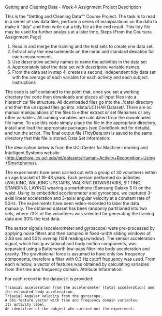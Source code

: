 Getting and Cleaning Data - Week 4 Assignment
Project Description

This is the "Getting and Cleaning Data"" Course Project. The task is to read in a series of raw data files, perform a series of manipulations on the data to make it "tidy" and then write out a tidy file as the end result. This tidy file may be used for further analysis at a later time.
Steps (From the Coursera Assignment Page)
1. Read in and merge the training and the test sets to create one data set.
2. Extract only the measurements on the mean and standard deviation for each measurement.
3. Use descriptive activity names to name the activities in the data set
4. Appropriately label the data set with descriptive variable names.
5. From the data set in step 4, creates a second, independent tidy data set with the average of each variable for each activity and each subject.
Instructions

The code is self contained to the point that, once you set a working directory the code then downloads and places all input files into a hierarchical file structure. All downloaded files go into the ./data/ directory and then the unzipped files go into ./data/UCI HAR Dataset/.
There are no manual manipulations of the files to either extract or set filenames or any other variables. All naming variables are calculated from the downloaded file name.
To use this code simply place the file in the appropriate directory, install and load the appropriate packages (see CodeBook.md for details), and run the script. The final output file (TidyData.txt) is saved to the same directory that this file is stored.
Data Set Information:

The description below is from the UCI Center for Machine Learning and Intelligent Systems website (http://archive.ics.uci.edu/ml/datasets/Human+Activity+Recognition+Using+Smartphones).

The experiments have been carried out with a group of 30 volunteers within an age bracket of 19-48 years. Each person performed six activities (WALKING, WALKING UPSTAIRS, WALKING DOWNSTAIRS, SITTING, STANDING, LAYING) wearing a smartphone (Samsung Galaxy S II) on the waist. Using its embedded accelerometer and gyroscope, we captured 3-axial linear acceleration and 3-axial angular velocity at a constant rate of 50Hz. The experiments have been video-recorded to label the data manually. The obtained dataset has been randomly partitioned into two sets, where 70% of the volunteers was selected for generating the training data and 30% the test data.

The sensor signals (accelerometer and gyroscope) were pre-processed by applying noise filters and then sampled in fixed-width sliding windows of 2.56 sec and 50% overlap (128 readings/window). The sensor acceleration signal, which has gravitational and body motion components, was separated using a Butterworth low-pass filter into body acceleration and gravity. The gravitational force is assumed to have only low frequency components, therefore a filter with 0.3 Hz cutoff frequency was used. From each window, a vector of features was obtained by calculating variables from the time and frequency domain.
Attribute Information:

For each record in the dataset it is provided:

    Triaxial acceleration from the accelerometer (total acceleration) and the estimated body acceleration.
    Triaxial Angular velocity from the gyroscope.
    A 561-feature vector with time and frequency domain variables.
    Its activity label.
    An identifier of the subject who carried out the experiment.
